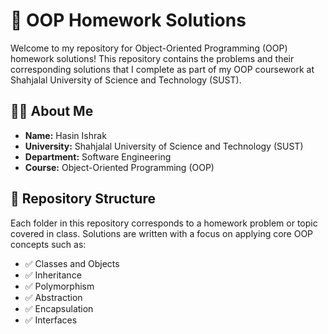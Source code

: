 # 📘 OOP Homework Solutions

Welcome to my repository for Object-Oriented Programming (OOP) homework solutions! This repository contains the problems and their corresponding solutions that I complete as part of my OOP coursework at Shahjalal University of Science and Technology (SUST).

## 👨‍💻 About Me

- **Name:** Hasin Ishrak  
- **University:** Shahjalal University of Science and Technology (SUST)  
- **Department:** Software Engineering  
- **Course:** Object-Oriented Programming (OOP)  

## 📂 Repository Structure

Each folder in this repository corresponds to a homework problem or topic covered in class. Solutions are written with a focus on applying core OOP concepts such as:

- ✅ Classes and Objects  
- ✅ Inheritance  
- ✅ Polymorphism  
- ✅ Abstraction  
- ✅ Encapsulation  
- ✅ Interfaces  
